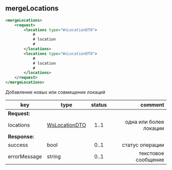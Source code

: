 ## mergeLocations

```xml
<mergeLocations>
    <request>
        <locations type="WsLocationDTO">
            #
            # location
            #
        </locations>
        <locations type="WsLocationDTO">
            #
            # location
            #
        </locations>
    </request>
</mergeLocations>
```

Добавление новых или совмещение локаций

key | type | status | comment
--- | ---- | :----: | ---:
**Request:** | | |
locations | [WsLocationDTO](#wslocationdto) | 1..1 | одна или более локации
**Response:** | | |
sucсess | bool | 0..1 | статус операции
errorMessage | string | 0..1 | текстовое сообщение
